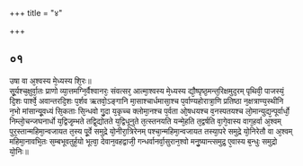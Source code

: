 +++
title = "४"

+++
## ०१
उषा वा अ᳘श्वस्य मे᳘ध्यस्य शि᳘रः॥  
सू᳘र्यश्च᳘क्षुर्वा᳘तः प्राणो व्या᳘त्तमग्नि᳘र्वैश्वानरः᳘ संवत्सर᳘ आत्मा᳘श्वस्य मे᳘ध्यस्य द्यौ᳘ष्पृष्ठ᳘मन्त᳘रिक्षमुद᳘रम् पृथिवी᳘ पाजस्यं᳘ दि᳘शः पार्श्वे᳘ अवान्तरदि᳘शः प᳘र्शव ऋतवो᳘ऽङ्गानि मा᳘साश्चार्धमासा᳘श्च प᳘र्वाण्यहोरात्रा᳘णि प्रतिष्ठा न᳘क्षत्राण्य᳘स्थीनि न᳘भो मांसान्यू᳘वध्यं सि᳘कताः सि᳘न्धवो गु᳘दा य᳘कृच्च क्लोमा᳘नश्च प᳘र्वता ओ᳘षधयश्च व᳘नस्पतयश्च लो᳘मान्युद्य᳘न्पूर्वार्धो᳘ निम्लो᳘चन्जघनार्धो य᳘द्विजृ᳘म्भते तद्वि᳘द्योतते य᳘द्विधूनुते त᳘त्स्तनयति यन्मे᳘हति त᳘द्वर्षति वा᳘गे᳘वास्य वाग᳘हर्वा अ᳘श्वम् पुर᳘स्तान्महिमा᳘न्वजायत त᳘स्य पू᳘र्वे समुद्रे यो᳘नीरा᳘त्रिरेनम् पश्चा᳘न्महिमा᳘न्वजायत तस्या᳘परे समुद्रे यो᳘निरेतौ वा अ᳘श्वम् महिमा᳘नावभि᳘तः स᳘म्बभूवतुर्ह᳘यो भूत्वा᳘ देवान᳘वहद्वाजी᳘ गन्धर्वानर्वा᳘सुरान᳘श्वो मनु᳘ष्यान्त्समुद्र᳘ ए᳘वास्य ब᳘न्धुः समुद्रो यो᳘निः॥  